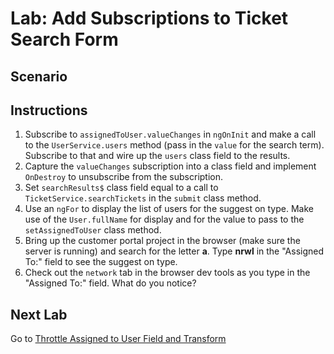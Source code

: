 # Lab: Add Subscriptions to Ticket Search Form

## Scenario

## Instructions
1. Subscribe to `assignedToUser.valueChanges` in `ngOnInit` and make a call to the `UserService.users` method (pass in the `value` for the search term). Subscribe to that and wire up the `users` class field to the results.
1. Capture the `valueChanges` subscription into a class field and implement `OnDestroy` to unsubscribe from the subscription.
1. Set `searchResults$` class field equal to a call to `TicketService.searchTickets` in the `submit` class method.
1. Use an `ngFor` to display the list of users for the suggest on type. Make use of the `User.fullName` for display and for the value to pass to the `setAssignedToUser` class method.
1. Bring up the customer portal project in the browser (make sure the server is running) and search for the letter **a**. Type **nrwl** in the "Assigned To:" field to see the suggest on type.
1. Check out the `network` tab in the browser dev tools as you type in the "Assigned To:" field. What do you notice?

## Next Lab
Go to [Throttle Assigned to User Field and Transform](rxjs/lab-2.md)